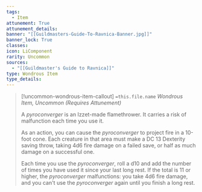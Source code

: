 ```yaml
---
tags:
  - Item
attunement: True
attunement_details: 
banner: "[[Guildmasters-Guide-To-Ravnica-Banner.jpg]]"
banner_lock: True
classes:
icon: LiComponent
rarity: Uncommon
sources:
  - "[[Guildmaster's Guide to Ravnica]]"
type: Wondrous Item
type_details: 
---
```

>[!uncommon-wondrous-item-callout] `=this.file.name`
>*Wondrous Item, Uncommon (Requires Attunement)*
>
>A *pyroconverger* is an Izzet-made flamethrower. It carries a risk of malfunction each time you use it.
>
>As an action, you can cause the *pyroconverger* to project fire in a 10-foot cone. Each creature in that area must make a DC 13 Dexterity saving throw, taking 4d6 fire damage on a failed save, or half as much damage on a successful one.
>
>Each time you use the *pyroconverger*, roll a d10 and add the number of times you have used it since your last long rest. If the total is 11 or higher, the *pyroconverger* malfunctions: you take 4d6 fire damage, and you can't use the *pyroconverger* again until you finish a long rest.
>
>
